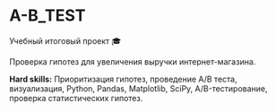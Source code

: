 # A-B_TEST
Учебный итоговый проект &#127891;


Проверка гипотез для увеличения выручки интернет-магазина.

**Hard skills:** Приоритизация гипотез, проведение А/B теста, визуализация, Python, Pandas, Matplotlib, SciPy, A/B-тестирование, проверка статистических гипотез. 
